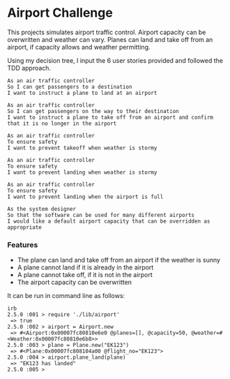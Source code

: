Airport Challenge
=================

This projects simulates airport traffic control. Airport capacity can be overwritten and weather can vary. Planes can land and take off from an airport, if capacity allows and weather permitting. 

Using my decision tree, I input the 6 user stories provided and followed the TDD approach. 

```
As an air traffic controller 
So I can get passengers to a destination 
I want to instruct a plane to land at an airport

As an air traffic controller 
So I can get passengers on the way to their destination 
I want to instruct a plane to take off from an airport and confirm that it is no longer in the airport

As an air traffic controller 
To ensure safety 
I want to prevent takeoff when weather is stormy 

As an air traffic controller 
To ensure safety 
I want to prevent landing when weather is stormy 

As an air traffic controller 
To ensure safety 
I want to prevent landing when the airport is full 

As the system designer
So that the software can be used for many different airports
I would like a default airport capacity that can be overridden as appropriate
```

### Features

* The plane can land and take off from an airport if the weather is sunny
* A plane cannot land if it is already in the airport
* A plane cannot take off, if it is not in the airport
* The airport capacity can be overwritten


It can be run in command line as follows:

```
irb
2.5.0 :001 > require './lib/airport'
 => true 
2.5.0 :002 > airport = Airport.new
 => #<Airport:0x00007fc80810e6e0 @planes=[], @capacity=50, @weather=#<Weather:0x00007fc80810e6b8>> 
2.5.0 :003 > plane = Plane.new("EK123")
 => #<Plane:0x00007fc808104a00 @flight_no="EK123"> 
2.5.0 :004 > airport.plane_land(plane)
 => "EK123 has landed" 
2.5.0 :005 > 

```

